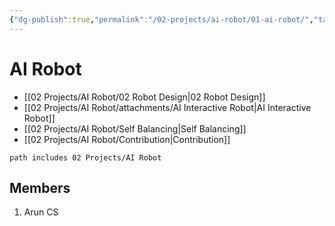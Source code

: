 ```yaml
---
{"dg-publish":true,"permalink":"/02-projects/ai-robot/01-ai-robot/","tags":["project","status/open"]}
---
```



# AI Robot

- [[02 Projects/AI Robot/02 Robot Design\|02 Robot Design]]
- [[02 Projects/AI Robot/attachments/AI Interactive Robot\|AI Interactive Robot]] 
- [[02 Projects/AI Robot/Self Balancing\|Self Balancing]]
- [[02 Projects/AI Robot/Contribution\|Contribution]]

```tasks
path includes 02 Projects/AI Robot
```
## Members

1. Arun CS